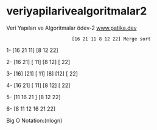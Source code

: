 # veriyapilarivealgoritmalar2
Veri Yapıları ve Algoritmalar ödev-2
www.patika.dev





				            [16 21 11 8 12 22] Merge sort

1-   				    [16 21 11]              [8 12 22] 


2-    		[16 21]      [ 11]  			[8 12]      [ 22] 



3-    		[16] [21] [ 11]  			      [8] [12] [ 22] 



4-    		[16 21]      [ 11]  			[8 12]      [ 22] 



5-    		[11 16 21 ]  				[8 12 22] 



6-    				[8 11 12 16 21 22] 

Big O Notation:(nlogn)

